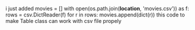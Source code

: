 i just added 
movies = []
with open(os.path.join(__location__, 'movies.csv')) as f:
    rows = csv.DictReader(f)
    for r in rows:
        movies.append(dict(r))
this code to make Table class can work with csv file propely 
